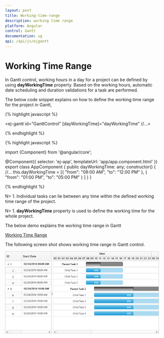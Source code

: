 ```yaml
---
layout: post
title: Working-time-range
description: working time range
platform: Angular
control: Gantt
documentation: ug
api: /api/js/ejgantt
---
```


# Working Time Range

In Gantt control, working hours in a day for a project can be defined by using **dayWorkingTime** property. Based on the working hours, automatic date scheduling and duration validations for a task are performed.

The below code snippet explains on how to define the working time range for the project in Gantt,

{% highlight javascript %}

<ej-gantt id="GanttControl" [dayWorkingTime]="dayWorkingTime"
    //...>
</ej-gantt>

{% endhighlight %}

{% highlight javascript %}

import {Component} from '@angular/core';

@Component({
    selector: 'ej-app',
    templateUrl: 'app/app.component.html'
})
export class AppComponent {
    public dayWorkingTime: any;
    constructor() {
        //...
        this.dayWorkingTime = [{
                "from": "08:00 AM",
                "to": "12:00 PM"
            },
            {
                "from": "01:00 PM",
                "to": "05:00 PM"
            }
        ]
    }
}

{% endhighlight %}

N> 1. Individual tasks can lie between any time within the defined working time range of the project.

N> 1. **dayWorkingTime** property is used to define the working time for the whole project.

The below demo explains the working time range in Gantt

[Working Time Range](http://js.syncfusion.com/demos/web/#!/bootstrap/gantt/schedulingconcepts/workingtimerange)

The following screen shot shows working time range in Gantt control. 

![](Working-time-range_images/Working-time-range_img1.png)


